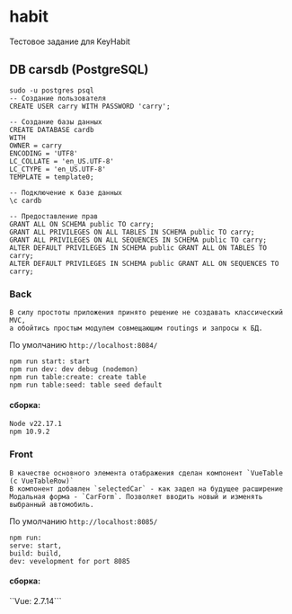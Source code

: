 # habit

Тестовое задание для KeyHabit

## DB carsdb (PostgreSQL)
```
sudo -u postgres psql
-- Создание пользователя
CREATE USER carry WITH PASSWORD 'carry';

-- Создание базы данных
CREATE DATABASE cardb
WITH
OWNER = carry
ENCODING = 'UTF8'
LC_COLLATE = 'en_US.UTF-8'
LC_CTYPE = 'en_US.UTF-8'
TEMPLATE = template0;

-- Подключение к базе данных
\c cardb

-- Предоставление прав
GRANT ALL ON SCHEMA public TO carry;
GRANT ALL PRIVILEGES ON ALL TABLES IN SCHEMA public TO carry;
GRANT ALL PRIVILEGES ON ALL SEQUENCES IN SCHEMA public TO carry;
ALTER DEFAULT PRIVILEGES IN SCHEMA public GRANT ALL ON TABLES TO carry;
ALTER DEFAULT PRIVILEGES IN SCHEMA public GRANT ALL ON SEQUENCES TO carry;
```

### Back
```
В силу простоты приложения принято решение не создавать классический MVC,
а обойтись простым модулем совмещающим routings и запросы к БД.
```
По умолчанию `http://localhost:8084/`
```
npm run start: start
npm run dev: dev debug (nodemon)
npm run table:create: create table
npm run table:seed: table seed default
```
#### сборка:
```
Node v22.17.1
npm 10.9.2
```

### Front
```
В качестве основного элемента отабражения сделан компонент `VueTable (c VueTableRow)`
В компонент добавлен `selectedCar` - как задел на будущее расширение
Модальная форма - `CarForm`. Позволяет вводить новый и изменять выбранный автомобиль.
```
По умолчанию `http://localhost:8085/`

```
npm run:
serve: start,
build: build,
dev: vevelopment for port 8085
```
#### сборка:
``Vue: 2.7.14```

